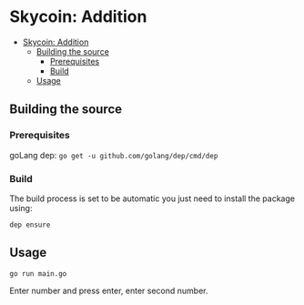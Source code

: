 # Skycoin: Addition
- [Skycoin: Addition](#skycoin-addition)
  - [Building the source](#building-the-source)
    - [Prerequisites](#prerequisites)
    - [Build](#build)
  - [Usage](#usage)

## Building the source

### Prerequisites
goLang
dep: `go get -u github.com/golang/dep/cmd/dep`

### Build
The build process is set to be automatic you just need to install the package using:

`dep ensure`

## Usage

`go run main.go`

Enter number and press enter, enter second number.

